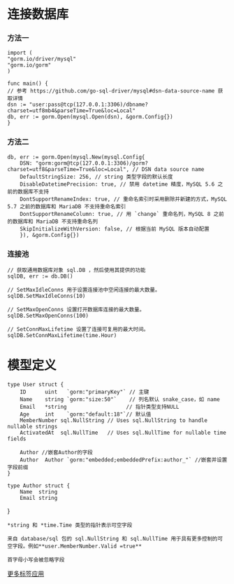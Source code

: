# 连接数据库
### 方法一
    import (
    "gorm.io/driver/mysql"
    "gorm.io/gorm"
    )

    func main() {
    // 参考 https://github.com/go-sql-driver/mysql#dsn-data-source-name 获取详情
    dsn := "user:pass@tcp(127.0.0.1:3306)/dbname?charset=utf8mb4&parseTime=True&loc=Local"
    db, err := gorm.Open(mysql.Open(dsn), &gorm.Config{})
    }
### 方法二
    db, err := gorm.Open(mysql.New(mysql.Config{
        DSN: "gorm:gorm@tcp(127.0.0.1:3306)/gorm?charset=utf8&parseTime=True&loc=Local", // DSN data source name
        DefaultStringSize: 256, // string 类型字段的默认长度
        DisableDatetimePrecision: true, // 禁用 datetime 精度，MySQL 5.6 之前的数据库不支持
        DontSupportRenameIndex: true, // 重命名索引时采用删除并新建的方式，MySQL 5.7 之前的数据库和 MariaDB 不支持重命名索引
        DontSupportRenameColumn: true, // 用 `change` 重命名列，MySQL 8 之前的数据库和 MariaDB 不支持重命名列
        SkipInitializeWithVersion: false, // 根据当前 MySQL 版本自动配置
        }), &gorm.Config{})
### 连接池
    // 获取通用数据库对象 sql.DB ，然后使用其提供的功能
    sqlDB, err := db.DB()

    // SetMaxIdleConns 用于设置连接池中空闲连接的最大数量。
    sqlDB.SetMaxIdleConns(10)

    // SetMaxOpenConns 设置打开数据库连接的最大数量。
    sqlDB.SetMaxOpenConns(100)

    // SetConnMaxLifetime 设置了连接可复用的最大时间。
    sqlDB.SetConnMaxLifetime(time.Hour)
# 模型定义
    type User struct {
        ID      uint   `gorm:"primaryKey"` // 主键
        Name    string `gorm:"size:50"`    // 列名默认 snake_case，如 name
        Email   *string                   // 指针类型支持NULL
        Age     int    `gorm:"default:18"`// 默认值
        MemberNumber sql.NullString // Uses sql.NullString to handle nullable strings
        ActivatedAt  sql.NullTime   // Uses sql.NullTime for nullable time fields

        Author //嵌套Author的字段
        Author  Author `gorm:"embedded;embeddedPrefix:author_"` //嵌套并设置字段前缀
    }

    type Author struct {
        Name  string
        Email string
   }

    *string 和 *time.Time 类型的指针表示可空字段

    来自 database/sql 包的 sql.NullString 和 sql.NullTime 用于具有更多控制的可空字段。例如**user.MemberNumber.Valid =true**

    首字母小写会被忽略字段

[更多标签应用](https://gorm.io/zh_CN/docs/models.html#%E5%AD%97%E6%AE%B5%E6%A0%87%E7%AD%BE)


